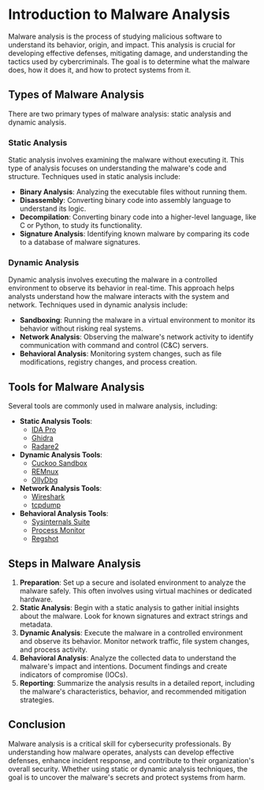 # Introduction to Malware Analysis

Malware analysis is the process of studying malicious software to understand its behavior, origin, and impact. This analysis is crucial for developing effective defenses, mitigating damage, and understanding the tactics used by cybercriminals. The goal is to determine what the malware does, how it does it, and how to protect systems from it.

## Types of Malware Analysis

There are two primary types of malware analysis: static analysis and dynamic analysis.

### Static Analysis

Static analysis involves examining the malware without executing it. This type of analysis focuses on understanding the malware's code and structure. Techniques used in static analysis include:

- **Binary Analysis**: Analyzing the executable files without running them.
- **Disassembly**: Converting binary code into assembly language to understand its logic.
- **Decompilation**: Converting binary code into a higher-level language, like C or Python, to study its functionality.
- **Signature Analysis**: Identifying known malware by comparing its code to a database of malware signatures.

### Dynamic Analysis

Dynamic analysis involves executing the malware in a controlled environment to observe its behavior in real-time. This approach helps analysts understand how the malware interacts with the system and network. Techniques used in dynamic analysis include:

- **Sandboxing**: Running the malware in a virtual environment to monitor its behavior without risking real systems.
- **Network Analysis**: Observing the malware's network activity to identify communication with command and control (C&C) servers.
- **Behavioral Analysis**: Monitoring system changes, such as file modifications, registry changes, and process creation.

## Tools for Malware Analysis

Several tools are commonly used in malware analysis, including:

- **Static Analysis Tools**:
  - [IDA Pro](https://hex-rays.com/ida-pro/)
  - [Ghidra](https://ghidra-sre.org/)
  - [Radare2](https://rada.re/n/)
- **Dynamic Analysis Tools**:
  - [Cuckoo Sandbox](https://cuckoosandbox.org/)
  - [REMnux](https://remnux.org/)
  - [OllyDbg](http://www.ollydbg.de/)
- **Network Analysis Tools**:
  - [Wireshark](https://www.wireshark.org/)
  - [tcpdump](https://www.tcpdump.org/)
- **Behavioral Analysis Tools**:
  - [Sysinternals Suite](https://docs.microsoft.com/en-us/sysinternals/)
  - [Process Monitor](https://docs.microsoft.com/en-us/sysinternals/downloads/procmon)
  - [Regshot](https://sourceforge.net/projects/regshot/)

## Steps in Malware Analysis

1. **Preparation**: Set up a secure and isolated environment to analyze the malware safely. This often involves using virtual machines or dedicated hardware.
2. **Static Analysis**: Begin with a static analysis to gather initial insights about the malware. Look for known signatures and extract strings and metadata.
3. **Dynamic Analysis**: Execute the malware in a controlled environment and observe its behavior. Monitor network traffic, file system changes, and process activity.
4. **Behavioral Analysis**: Analyze the collected data to understand the malware's impact and intentions. Document findings and create indicators of compromise (IOCs).
5. **Reporting**: Summarize the analysis results in a detailed report, including the malware's characteristics, behavior, and recommended mitigation strategies.

## Conclusion

Malware analysis is a critical skill for cybersecurity professionals. By understanding how malware operates, analysts can develop effective defenses, enhance incident response, and contribute to their organization's overall security. Whether using static or dynamic analysis techniques, the goal is to uncover the malware's secrets and protect systems from harm.
